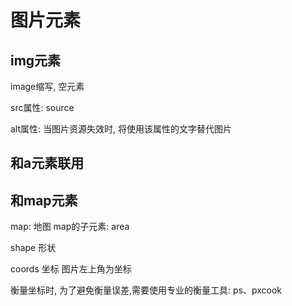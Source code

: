 # 图片元素
## img元素

image缩写, 空元素

src属性: source

alt属性: 当图片资源失效时, 将使用该属性的文字替代图片

## 和a元素联用

## 和map元素

map: 地图 
map的子元素: area

shape 形状

coords 坐标   图片左上角为坐标

衡量坐标时, 为了避免衡量误差,需要使用专业的衡量工具:
ps、pxcook

